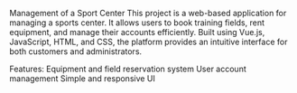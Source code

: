 Management of a Sport Center
This project is a web-based application for managing a sports center. 
It allows users to book training fields, rent equipment, and manage their accounts efficiently. Built using Vue.js, JavaScript, HTML, and CSS, the platform provides an intuitive interface for both customers and administrators.

Features:
Equipment and field reservation system
User account management
Simple and responsive UI
